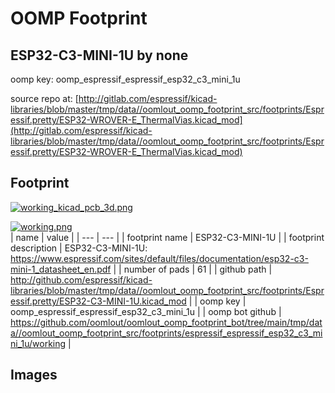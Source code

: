 # OOMP Footprint  
## ESP32-C3-MINI-1U  by none  
  
oomp key: oomp_espressif_espressif_esp32_c3_mini_1u  
  
source repo at: [http://gitlab.com/espressif/kicad-libraries/blob/master/tmp/data//oomlout_oomp_footprint_src/footprints/Espressif.pretty/ESP32-WROVER-E_ThermalVias.kicad_mod](http://gitlab.com/espressif/kicad-libraries/blob/master/tmp/data//oomlout_oomp_footprint_src/footprints/Espressif.pretty/ESP32-WROVER-E_ThermalVias.kicad_mod)  
## Footprint  
  
[![working_kicad_pcb_3d.png](working_kicad_pcb_3d_600.png)](working_kicad_pcb_3d.png)  
  
[![working.png](working_600.png)](working.png)  
| name | value | 
| --- | --- | 
| footprint name | ESP32-C3-MINI-1U | 
| footprint description | ESP32-C3-MINI-1U: https://www.espressif.com/sites/default/files/documentation/esp32-c3-mini-1_datasheet_en.pdf | 
| number of pads | 61 | 
| github path | http://github.com/espressif/kicad-libraries/blob/master/tmp/data//oomlout_oomp_footprint_src/footprints/Espressif.pretty/ESP32-C3-MINI-1U.kicad_mod | 
| oomp key | oomp_espressif_espressif_esp32_c3_mini_1u | 
| oomp bot github | https://github.com/oomlout/oomlout_oomp_footprint_bot/tree/main/tmp/data//oomlout_oomp_footprint_src/footprints/espressif_espressif_esp32_c3_mini_1u/working | 
## Images  
